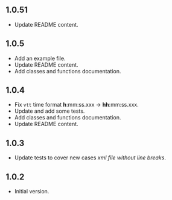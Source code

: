 ## 1.0.51

- Update README content.

## 1.0.5

- Add an example file.
- Update README content.
- Add classes and functions documentation.

## 1.0.4

- Fix `vtt` time format **h**:mm:ss.xxx -> **hh**:mm:ss.xxx.
- Update and add some tests.
- Add classes and functions documentation.
- Update README content.

## 1.0.3

- Update tests to cover new cases _xml file without line breaks_.

## 1.0.2

- Initial version.
<!-- markdownlint-disable-file MD041 -->
